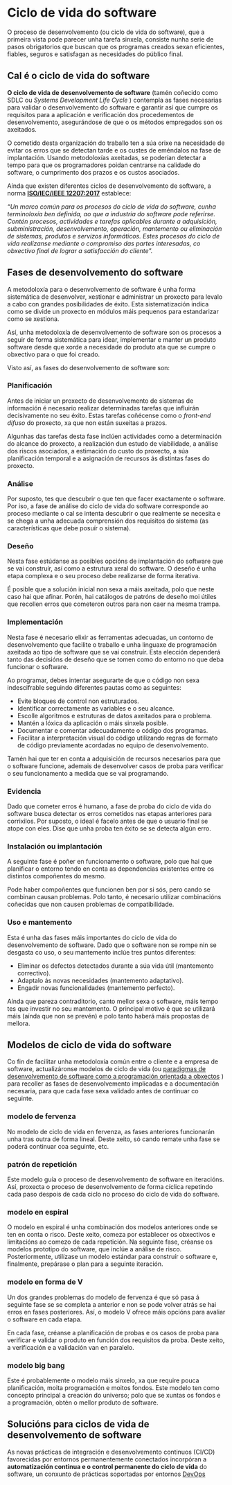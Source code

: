# Ciclo de vida do software

O proceso de desenvolvemento (ou ciclo de vida do software), que a  primeira vista pode parecer unha tarefa sinxela, consiste nunha serie de pasos obrigatorios que buscan que os programas creados sexan  eficientes, fiables, seguros e satisfagan as necesidades do público final.

## Cal é o ciclo de vida do software

**O ciclo de vida de desenvolvemento de software** (tamén coñecido como SDLC ou *Systems Development Life Cycle* ) contempla as fases necesarias para validar o desenvolvemento do software e garantir así que cumpre os requisitos para a aplicación e verificación dos procedementos de desenvolvemento, asegurándose de que o os métodos empregados son os axeitados.

O cometido desta organización do traballo ten a súa orixe na necesidade de evitar os erros que se detectan tarde e os custes  de eméndalos na fase de implantación. Usando metodoloxías axeitadas, se poderían detectar a tempo para que os  programadores poidan centrarse na calidade do software, o cumprimento dos prazos e os custos asociados.

Aínda que existen diferentes ciclos de desenvolvemento de software, a norma **[ISO/IEC/IEEE 12207:2017](https://www.iso.org/obp/ui/%23iso:std:iso-iec-ieee:12207:ed-1:v1:en)** establece:

*“Un marco común para os procesos do ciclo de vida do software, cunha terminoloxía ben definida, ao que a industria do software pode  referirse. Contén procesos, actividades e tarefas aplicables durante a adquisición,  subministración, desenvolvemento, operación, mantemento ou eliminación  de sistemas, produtos e servizos informáticos. Estes procesos do ciclo de vida realízanse mediante o compromiso das partes interesadas, co obxectivo final de lograr a satisfacción do cliente".*

## Fases de desenvolvemento do software

A metodoloxía para o desenvolvemento de software é unha forma sistemática de desenvolver, xestionar e administrar un proxecto para levalo a cabo con grandes posibilidades de éxito. Esta sistematización indica como se divide un proxecto en módulos máis pequenos para estandarizar como se xestiona.

Así, unha metodoloxía de desenvolvemento de software son os procesos a  seguir de forma sistemática para idear, implementar e manter un produto  software desde que xorde a necesidade do produto ata que se cumpre o obxectivo para o que foi creado.

Visto así, as fases do desenvolvemento de software son:

### **Planificación**

Antes de iniciar un proxecto de desenvolvemento de sistemas de información é necesario realizar determinadas tarefas que influirán decisivamente no  seu éxito. Estas tarefas coñécense como o *front-end difuso* do proxecto, xa que non están suxeitas a prazos.

Algunhas das tarefas desta fase inclúen actividades como a determinación do  alcance do proxecto, a realización dun estudo de viabilidade, a análise  dos riscos asociados, a estimación do custo do proxecto, a súa  planificación temporal e a asignación de recursos ás distintas fases do  proxecto.

### **Análise**

Por suposto, tes que descubrir o que ten que facer exactamente o software. Por iso, a fase de análise do ciclo de vida do software corresponde ao  proceso mediante o cal se intenta descubrir o que realmente se necesita e se chega a unha adecuada comprensión dos requisitos do sistema (as  características que debe posuír o sistema).

### **Deseño**

Nesta fase estúdanse as posibles opcións de implantación do software que se  vai construír, así como a estrutura xeral do software. O deseño é unha etapa complexa e o seu proceso debe realizarse de forma iterativa.

É posible que a solución inicial non sexa a máis axeitada, polo que neste caso hai que afinar. Porén, hai catálogos de patróns de deseño moi útiles que recollen erros que cometeron outros para non caer na mesma trampa.

### **Implementación**

Nesta fase é necesario elixir as ferramentas adecuadas, un contorno de  desenvolvemento que facilite o traballo e unha linguaxe de programación  axeitada ao tipo de software que se vai construír. Esta elección dependerá tanto das decisións de deseño que se tomen como do entorno no que deba funcionar o software.

Ao programar, debes intentar asegurarte de que o código non sexa indescifrable seguindo diferentes pautas como as seguintes:

- Evite bloques de control non estruturados.
- Identificar correctamente as variables e o seu alcance.
- Escolle algoritmos e estruturas de datos axeitados para o problema.
- Mantén a lóxica da aplicación o máis sinxela posible.
- Documentar e comentar adecuadamente o código dos programas.
- Facilitar a interpretación visual do código utilizando regras de formato de  código previamente acordadas no equipo de desenvolvemento.

Tamén hai que ter en conta a adquisición de recursos necesarios para que o  software funcione, ademais de desenvolver casos de proba para verificar o seu funcionamento a medida que se vai programando.

### **Evidencia**

Dado que cometer erros é humano, a fase de proba do ciclo de vida do  software busca detectar os erros cometidos nas etapas anteriores para  corrixilos. Por suposto, o ideal é facelo antes de que o usuario final se atope con eles. Dise que unha proba ten éxito se se detecta algún erro.

### **Instalación ou implantación**

A seguinte fase é poñer en funcionamento o software, polo que hai que  planificar o entorno tendo en conta as dependencias existentes entre os  distintos compoñentes do mesmo.

Pode haber compoñentes que funcionen ben por si sós, pero cando se combinan causan problemas. Polo tanto, é necesario utilizar combinacións coñecidas que non causen problemas de compatibilidade.

### **Uso e mantemento**

Esta é unha das fases máis importantes do ciclo de vida do desenvolvemento de software. Dado que o software non se rompe nin se desgasta co uso, o seu mantemento inclúe tres puntos diferentes:

- Eliminar os defectos detectados durante a súa vida útil (mantemento correctivo).
- Adaptalo ás novas necesidades (mantemento adaptativo).
- Engadir novas funcionalidades (mantemento perfecto).

Aínda que pareza contraditorio, canto mellor sexa o software, máis tempo tes que investir no seu mantemento. O principal motivo é que se utilizará máis (aínda que non se prevén) e polo tanto haberá máis propostas de mellora.

## Modelos de ciclo de vida do software

Co fin de facilitar unha metodoloxía común entre o cliente e a empresa de software, actualizáronse modelos de ciclo de vida (ou [paradigmas de desenvolvemento de software como a programación orientada a obxectos](https://intelequia-com.translate.goog/blog/post/3072/qué-es-la-programación-orientada-a-objetos?_x_tr_sl=auto&_x_tr_tl=gl&_x_tr_hl=es) ) para recoller as fases de desenvolvemento implicadas e a  documentación necesaria, para que cada fase sexa validado antes de  continuar co seguinte.

### **modelo de fervenza**

No modelo de ciclo de vida en fervenza, as fases anteriores funcionarán unha tras outra de forma lineal. Deste xeito, só cando remate unha fase se poderá continuar coa seguinte, etc.

### **patrón de repetición**

Este modelo guía o proceso de desenvolvemento de software en iteracións. Así, proxecta o proceso de desenvolvemento de forma cíclica repetindo cada  paso despois de cada ciclo no proceso do ciclo de vida do software.

### **modelo en espiral**

O modelo en espiral é unha combinación dos modelos anteriores onde se ten en conta o risco. Deste xeito, comeza por establecer os obxectivos e limitacións ao comezo de cada repetición. Na seguinte fase, créanse os modelos prototipo do software, que inclúe a análise de risco. Posteriormente, utilízase un modelo estándar para construír o software e, finalmente,  prepárase o plan para a seguinte iteración.

### **modelo en forma de V**

Un dos grandes problemas do modelo de fervenza é que só pasa á seguinte  fase se se completa a anterior e non se pode volver atrás se hai erros  en fases posteriores. Así, o modelo V ofrece máis opcións para avaliar o software en cada etapa.

En cada fase, créanse a planificación de probas e os casos de proba para  verificar e validar o produto en función dos requisitos da proba. Deste xeito, a verificación e a validación van en paralelo.

### **modelo big bang**

Este é probablemente o modelo máis sinxelo, xa que require pouca planificación, moita programación e moitos fondos. Este modelo ten como concepto principal a creación do universo; polo que se xuntas os fondos e a programación, obtén o mellor produto de software.

## Solucións para ciclos de vida de desenvolvemento de software

As novas prácticas de integración e desenvolvemento continuos (CI/CD) favorecidas por entornos permanentemente conectados incorpóran a **automatización continua e o control permanente do ciclo de vida** do software, un conxunto de prácticas soportadas por entornos [DevOps](https://www.querysurge.com/solutions/devops-for-data?utm_source=bing&utm_medium=ad&utm_campaign=DevOp-for-Data-article) 
